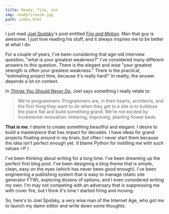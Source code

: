 ```yaml
---
title: Ready, fire, aim
img: readyfireaim.jpg
path: index.html
---
```


I just read [Joel Spolsky](http://www.joelonsoftware.com/)'s post entitled _[Fire and Motion](http://www.joelonsoftware.com/articles/fog0000000339.html)_.  Man that guy is awesome.  I just love reading his stuff, and it always inspires me to be better at what I do.

For a couple of years, I've been considering that age-old interview question, "what is your greatest weakness?"  I've considered many different answers to this question.  There is the elegant and wise "your greatest strength is often your greatest weakness."  There is the practical, "estimating project time, because it's really hard!"  In reality, the answer depends a lot on context.

In _[Things You Should Never Do](http://www.joelonsoftware.com/articles/fog0000000069.html)_, Joel says something I really relate to:

> We're programmers. Programmers are, in their hearts, architects, and the first thing they want to do when they get to a site is to bulldoze the place flat and build something grand. We're not excited by incremental renovation: tinkering, improving, planting flower beds.  

__That is me__. I desire to create something beautiful and elegant.  I desire to build a masterpiece that has impact for decades.  I have ideas for grand projects floating around in my brain, but often I never start them because the idea isn't perfect enough yet. (I blame Python for instilling me with such values =P )

I've been thinking about writing for a long time.  I've been dreaming up the perfect first blog post.  I've been designing a blog theme that is simple, clean, easy on the eyes (which has never been good enough).  I've been engineering a publishing system that is easy to manage (static site generator FTW), exploring dozens of options, and I even considered writing my own.  I'm may not competing with an adversary that is suppressing me with cover fire, but I think it's time I started firing and moving.

So, here's to Joel Spolsky, a very wise man of the Internet Age, who got me to launch my damn editor and write down some thoughts.

